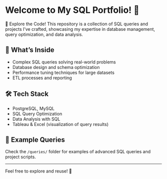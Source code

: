 # Welcome to My SQL Portfolio! 👋

🎉 Explore the Code! This repository is a collection of SQL queries and projects I’ve crafted, showcasing my expertise in database management, query optimization, and data analysis.

## 🚀 What’s Inside
- Complex SQL queries solving real-world problems  
- Database design and schema optimization  
- Performance tuning techniques for large datasets  
- ETL processes and reporting  

## 🛠 Tech Stack
- PostgreSQL, MySQL  
- SQL Query Optimization  
- Data Analysis with SQL  
- Tableau & Excel (visualization of query results)

## 📂 Example Queries
Check the `/queries/` folder for examples of advanced SQL queries and project scripts.

---

Feel free to explore and reuse! 📝
